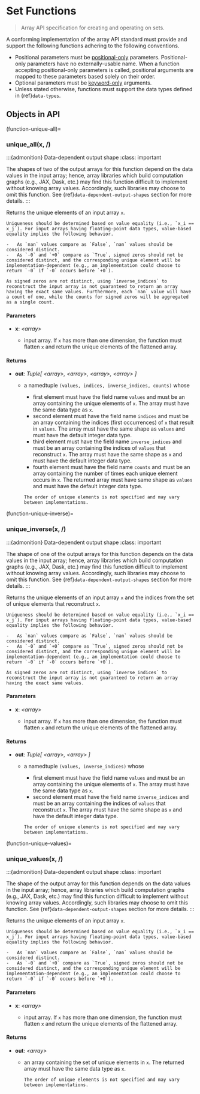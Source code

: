 # Set Functions

> Array API specification for creating and operating on sets.

A conforming implementation of the array API standard must provide and support the following functions adhering to the following conventions.

-   Positional parameters must be [positional-only](https://www.python.org/dev/peps/pep-0570/) parameters. Positional-only parameters have no externally-usable name. When a function accepting positional-only parameters is called, positional arguments are mapped to these parameters based solely on their order.
-   Optional parameters must be [keyword-only](https://www.python.org/dev/peps/pep-3102/) arguments.
-   Unless stated otherwise, functions must support the data types defined in {ref}`data-types`.

## Objects in API

<!-- NOTE: please keep the functions in alphabetical order -->

(function-unique-all)=
### unique_all(x, /)

:::{admonition} Data-dependent output shape
:class: important

The shapes of two of the output arrays for this function depend on the data values in the input array; hence, array libraries which build computation graphs (e.g., JAX, Dask, etc.) may find this function difficult to implement without knowing array values. Accordingly, such libraries may choose to omit this function. See {ref}`data-dependent-output-shapes` section for more details.
:::

Returns the unique elements of an input array `x`.

```{note}
Uniqueness should be determined based on value equality (i.e., `x_i == x_j`). For input arrays having floating-point data types, value-based equality implies the following behavior.

-   As `nan` values compare as `False`, `nan` values should be considered distinct.
-   As `-0` and `+0` compare as `True`, signed zeros should not be considered distinct, and the corresponding unique element will be implementation-dependent (e.g., an implementation could choose to return `-0` if `-0` occurs before `+0`).

As signed zeros are not distinct, using `inverse_indices` to reconstruct the input array is not guaranteed to return an array having the exact same values. Furthermore, each `nan` value will have a count of one, while the counts for signed zeros will be aggregated as a single count.
```

#### Parameters

-   **x**: _&lt;array&gt;_

    -   input array. If `x` has more than one dimension, the function must flatten `x` and return the unique elements of the flattened array.

#### Returns

-   **out**: _Tuple\[ &lt;array&gt;, &lt;array&gt;, &lt;array&gt;, &lt;array&gt; ]_

    -   a namedtuple `(values, indices, inverse_indices, counts)` whose

        -   first element must have the field name `values` and must be an array containing the unique elements of `x`. The array must have the same data type as `x`.
        -   second element must have the field name `indices` and must be an array containing the indices (first occurrences) of `x` that result in `values`. The array must have the same shape as `values` and must have the default integer data type.
        -   third element must have the field name `inverse_indices` and must be an array containing the indices of `values` that reconstruct `x`. The array must have the same shape as `x` and must have the default integer data type.
        -   fourth element must have the field name `counts` and must be an array containing the number of times each unique element occurs in `x`. The returned array must have same shape as `values` and must have the default integer data type.

        ```{note}
        The order of unique elements is not specified and may vary between implementations.
        ```

(function-unique-inverse)=
### unique_inverse(x, /)

:::{admonition} Data-dependent output shape
:class: important

The shape of one of the output arrays for this function depends on the data values in the input array; hence, array libraries which build computation graphs (e.g., JAX, Dask, etc.) may find this function difficult to implement without knowing array values. Accordingly, such libraries may choose to omit this function. See {ref}`data-dependent-output-shapes` section for more details.
:::

Returns the unique elements of an input array `x` and the indices from the set of unique elements that reconstruct `x`.

```{note}
Uniqueness should be determined based on value equality (i.e., `x_i == x_j`). For input arrays having floating-point data types, value-based equality implies the following behavior.

-   As `nan` values compare as `False`, `nan` values should be considered distinct.
-   As `-0` and `+0` compare as `True`, signed zeros should not be considered distinct, and the corresponding unique element will be implementation-dependent (e.g., an implementation could choose to return `-0` if `-0` occurs before `+0`).

As signed zeros are not distinct, using `inverse_indices` to reconstruct the input array is not guaranteed to return an array having the exact same values.
```

#### Parameters

-   **x**: _&lt;array&gt;_

    -   input array. If `x` has more than one dimension, the function must flatten `x` and return the unique elements of the flattened array.

#### Returns

-   **out**: _Tuple\[ &lt;array&gt;, &lt;array&gt; ]_

    -   a namedtuple `(values, inverse_indices)` whose

        -   first element must have the field name `values` and must be an array containing the unique elements of `x`. The array must have the same data type as `x`.
        -   second element must have the field name `inverse_indices` and must be an array containing the indices of `values` that reconstruct `x`. The array must have the same shape as `x` and have the default integer data type.

        ```{note}
        The order of unique elements is not specified and may vary between implementations.
        ```

(function-unique-values)=
### unique_values(x, /)

:::{admonition} Data-dependent output shape
:class: important

The shape of the output array for this function depends on the data values in the input array; hence, array libraries which build computation graphs (e.g., JAX, Dask, etc.) may find this function difficult to implement without knowing array values. Accordingly, such libraries may choose to omit this function. See {ref}`data-dependent-output-shapes` section for more details.
:::

Returns the unique elements of an input array `x`.

```{note}
Uniqueness should be determined based on value equality (i.e., `x_i == x_j`). For input arrays having floating-point data types, value-based equality implies the following behavior.

-   As `nan` values compare as `False`, `nan` values should be considered distinct.
-   As `-0` and `+0` compare as `True`, signed zeros should not be considered distinct, and the corresponding unique element will be implementation-dependent (e.g., an implementation could choose to return `-0` if `-0` occurs before `+0`).
```

#### Parameters

-   **x**: _&lt;array&gt;_

    -   input array. If `x` has more than one dimension, the function must flatten `x` and return the unique elements of the flattened array.

#### Returns

-   **out**: _&lt;array&gt;_

    -   an array containing the set of unique elements in `x`. The returned array must have the same data type as `x`.

        ```{note}
        The order of unique elements is not specified and may vary between implementations.
        ```